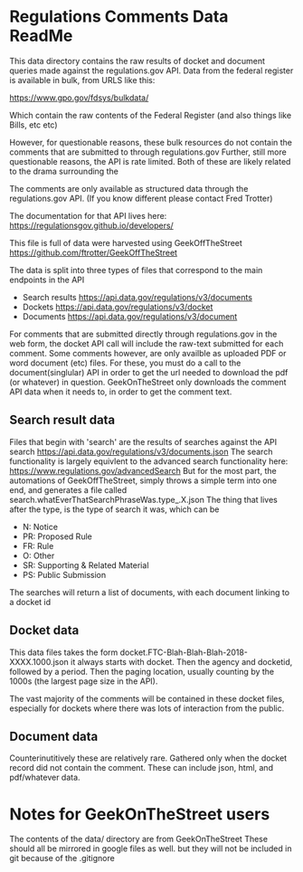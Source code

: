 Regulations Comments Data ReadMe
================================

This data directory contains the raw results of docket and document queries made against the regulations.gov API. 
Data from the federal register is available in bulk, from URLS like this: 

https://www.gpo.gov/fdsys/bulkdata/

Which contain the raw contents of the Federal Register (and also things like Bills, etc etc)

However, for questionable reasons, these  bulk resources do not contain the comments that are submitted to through regulations.gov
Further, still more questionable reasons, the API is rate limited. Both of these are likely related to the drama surrounding the 

The comments are only available as structured data through the regulations.gov API. 
(If you know different please contact Fred Trotter)

The documentation for that API lives here: https://regulationsgov.github.io/developers/

This file is full of data were harvested using GeekOffTheStreet https://github.com/ftrotter/GeekOffTheStreet

The data is split into three types of files that correspond to the main endpoints in the API

* Search results https://api.data.gov/regulations/v3/documents
* Dockets https://api.data.gov/regulations/v3/docket
* Documents https://api.data.gov/regulations/v3/document

For comments that are submitted directly through regulations.gov in the web form, the docket API call will include the raw-text submitted for each comment. 
Some comments however, are only availble as uploaded PDF or word document (etc) files. For these, you must do a call to the document(singlular) API 
in order to get the url needed to download the pdf (or whatever) in question. GeekOnTheStreet only downloads the comment API data when it needs to, in order to get the comment text. 

Search result data
--------------
Files that begin with 'search' are the results of searches against the API search https://api.data.gov/regulations/v3/documents.json
The search functionality is largely equivlent to the advanced search functionality here: https://www.regulations.gov/advancedSearch
But for the most part, the automations of GeekOffTheStreet, simply throws a simple term into one end, and
generates a file called search.whatEverThatSearchPhraseWas.type_.X.json
The thing that lives after the type, is the type of search it was, which can be

* N: Notice
* PR: Proposed Rule
* FR: Rule
* O: Other
* SR: Supporting & Related Material
* PS: Public Submission

The searches will return a list of documents, with each document linking to a docket id

Docket data
----------
This data files takes the form docket.FTC-Blah-Blah-Blah-2018-XXXX.1000.json 
it always starts with docket.
Then the agency and docketid, followed by a period. 
Then the paging location, usually counting by the 1000s (the largest page size in the API). 

The vast majority of the comments will be contained in these docket files, especially for dockets where there was lots of interaction from the public. 


Document data
------------
Counterinutitively these are relatively rare. Gathered only when the docket record did not contain the comment. 
These can include json, html, and pdf/whatever data. 


Notes for GeekOnTheStreet users
================================

The contents of the data/ directory are from GeekOnTheStreet 
These should all be mirrored in google files as well. 
but they will not be included in git because of the .gitignore
